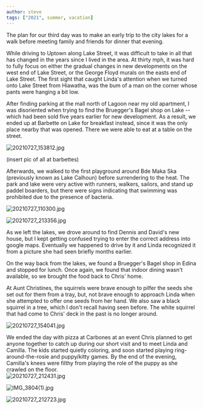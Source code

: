 ```yaml
---
author: steve
tags: ["2021", summer, vacation]
---
```

The plan for our third day was to make an early trip to the city lakes for a walk before meeting family and friends for dinner that evening.

While driving to Uptown along Lake Street, it was difficult to take in all that has changed in the years since I lived in the area.  At thirty mph, it was hard to fully focus on either the gradual changes in new developments on the west end of Lake Street, or the George Floyd murals on the easts end of Lake Street.  The first sight that caught Linda's attention when we turned onto Lake Street from Hiawatha, was the bum of a man on the corner whose pants were hanging a bit low.  

After finding parking at the mall north of Lagoon near my old apartment, I was disoriented when trying to find the Bruegger's Bagel shop on Lake -- which had been sold five years earlier for new development.  As a result, we ended up at Barbette on Lake for breakfast instead, since it was the only place nearby that was opened.  There we were able to eat at a table on the street.  

![20210727_153812.jpg]({{site.baseurl}}/assets/media/20210727_153812.jpg)

(insert pic of all at barbettes)

Afterwards, we walked to the first playground around Bde Maka Ska (previously known as Lake Calhoun) before surrendering to the heat.  The park and lake were very active with runners, walkers, sailors, and stand up paddel boarders, but there were signs indicating that swimming was prohibited due to the presence of bacteria.  

![20210727_110300.jpg]({{site.baseurl}}/assets/media/20210727_110300.jpg)

![20210727_213356.jpg]({{site.baseurl}}/assets/media/20210727_213356.jpg)

As we left the lakes, we drove around to find Dennis and David's new house, but I kept getting confused trying to enter the correct address into google maps.  Eventually we happened to drive by it and Linda recognized it from a picture she had seen briefly months earlier.

On the way back from the lakes, we found a Bruegger's Bagel shop in Edina and stopped for lunch.  Once again, we found that indoor dining wasn't available, so we brought the food back to Chris' home.

At Aunt Christines, the squirrels were brave enough to pilfer the seeds she set out for them from a tray, but, not brave enough to approach Linda when she attempted to offer one seeds from her hand.  We also saw a black squirrel in a tree, which I don't recall having seen before.  The white squirrel that had come to Chris' deck in the past is no longer around.  

![20210727_154041.jpg]({{site.baseurl}}/assets/media/20210727_154041.jpg)

We ended the day with pizza at Carbones at an event Chris planned to get anyone together to catch up during our short visit and to meet Linda and Camilla.  The kids started quietly coloring, and soon started playing ring-around-the-rosie and puppy/kitty games.  By the end of the evening, Camilla's knees were filthy from playing the role of the puppy as she crawled on the floor.  
![20210727_212431.jpg]({{site.baseurl}}/assets/media/20210727_212431.jpg)

![IMG_3804(1).jpg]({{site.baseurl}}/assets/media/IMG_3804(1).jpg)

![20210727_212723.jpg]({{site.baseurl}}/assets/media/20210727_212723.jpg)
